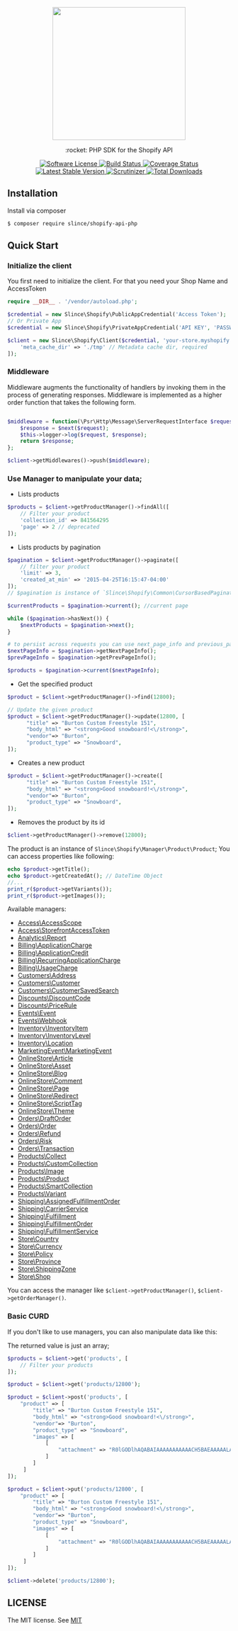 <p align="center">
    <img src="https://cdn.shopify.com/shopify-marketing_assets/builds/19.0.0/shopify-full-color-black.svg" width="300"/> 
</p>

<p align="center">:rocket: PHP SDK for the Shopify API</p>

<p align="center">
    <a href="LICENSE" target="_blank">
        <img alt="Software License" src="https://img.shields.io/badge/license-MIT-brightgreen.svg?style=flat-square">
    </a>
    <a href="https://travis-ci.org/slince/shopify-api-php">
        <img src="https://img.shields.io/travis/com/slince/shopify-api-php/3.x?style=flat-square" alt="Build Status">
    </a>
    <a href="https://codecov.io/github/slince/shopify-api-php">
        <img src="https://img.shields.io/codecov/c/github/slince/shopify-api-php.svg?style=flat-square" alt="Coverage Status">
    </a>
    <a href="https://packagist.org/packages/slince/shopify-api-php">
        <img src="https://img.shields.io/packagist/v/slince/shopify-api-php.svg?style=flat-square&amp;label=stable" alt="Latest Stable Version">
    </a>
    <a href="https://scrutinizer-ci.com/g/slince/shopify-api-php/?branch=master">
        <img src="https://img.shields.io/scrutinizer/g/slince/shopify-api-php.svg?style=flat-square" alt="Scrutinizer">
    </a>
    <a href="https://packagist.org/packages/slince/shopify-api-php">
        <img src="https://img.shields.io/packagist/dt/slince/shopify-api-php.svg?style=flat-square" alt="Total Downloads">
    </a>
</p>

## Installation

Install via composer

```bash
$ composer require slince/shopify-api-php
```

## Quick Start

### Initialize the client

You first need to initialize the client. For that you need your Shop Name and AccessToken

```php
require __DIR__ . '/vendor/autoload.php';

$credential = new Slince\Shopify\PublicAppCredential('Access Token');
// Or Private App
$credential = new Slince\Shopify\PrivateAppCredential('API KEY', 'PASSWORD', 'SHARED SECRET');

$client = new Slince\Shopify\Client($credential, 'your-store.myshopify.com', [
    'meta_cache_dir' => './tmp' // Metadata cache dir, required
]);
```

### Middleware

Middleware augments the functionality of handlers by invoking them in the process of generating responses. Middleware is implemented as a higher order function that takes the following form.

```php

$middleware = function(\Psr\Http\Message\ServerRequestInterface $request, callable $next){
    $response = $next($request);
    $this->logger->log($request, $response);
    return $response;
};

$client->getMiddlewares()->push($middleware);
```

### Use Manager to manipulate your data;

* Lists products
```php
$products = $client->getProductManager()->findAll([
    // Filter your product
    'collection_id' => 841564295
    'page' => 2 // deprecated
]);
```

* Lists products by pagination

```php
$pagination = $client->getProductManager()->paginate([
    // filter your product
    'limit' => 3,
    'created_at_min' => '2015-04-25T16:15:47-04:00'
]);
// $pagination is instance of `Slince\Shopify\Common\CursorBasedPagination`

$currentProducts = $pagination->current(); //current page

while ($pagination->hasNext()) {
    $nextProducts = $pagination->next();
}

# to persist across requests you can use next_page_info and previous_page_info
$nextPageInfo = $pagination->getNextPageInfo();
$prevPageInfo = $pagination->getPrevPageInfo();

$products = $pagination->current($nextPageInfo);
```

* Get the specified product
```php
$product = $client->getProductManager()->find(12800);

// Update the given product
$product = $client->getProductManager()->update(12800, [
      "title" => "Burton Custom Freestyle 151",
      "body_html" => "<strong>Good snowboard!<\/strong>",
      "vendor"=> "Burton",
      "product_type" => "Snowboard",
]);
```

* Creates a new product
```php
$product = $client->getProductManager()->create([
      "title" => "Burton Custom Freestyle 151",
      "body_html" => "<strong>Good snowboard!<\/strong>",
      "vendor"=> "Burton",
      "product_type" => "Snowboard",
]);
```

* Removes the product by its id
```php
$client->getProductManager()->remove(12800);
```
The product is an instance of `Slince\Shopify\Manager\Product\Product`; You can access properties like following:
 
```php
echo $product->getTitle();
echo $product->getCreatedAt(); // DateTime Object
//...
print_r($product->getVariants());
print_r($product->getImages());
```

Available managers:

- [Access\AccessScope](src/Service/Access/AccessScopeManagerInterface.php)
- [Access\StorefrontAccessToken](src/Service/Access/StorefrontAccessTokenManagerInterface.php)
- [Analytics\Report](src/Service/Analytics/ReportManagerInterface.php)
- [Billing\ApplicationCharge](src/Service/Billing/ApplicationChargeManagerInterface.php)
- [Billing\ApplicationCredit](src/Service/Billing/ApplicationCreditManagerInterface.php)
- [Billing\RecurringApplicationCharge](src/Service/Billing/RecurringApplicationChargeManagerInterface.php)
- [Billing\UsageCharge](src/Service/Billing/UsageChargeManagerInterface.php)
- [Customers\Address](src/Service/Customers/AddressManagerInterface.php)
- [Customers\Customer](src/Service/Customers/CustomerManagerInterface.php)
- [Customers\CustomerSavedSearch](src/Service/Customers/CustomerSavedSearchManagerInterface.php)
- [Discounts\DiscountCode](src/Service/Discounts/DiscountCodeManagerInterface.php)
- [Discounts\PriceRule](src/Service/Discounts/PriceRuleManagerInterface.php)
- [Events\Event](src/Service/Events/EventManagerInterface.php)
- [Events\Webhook](src/Service/Events/WebhookManagerInterface.php)
- [Inventory\InventoryItem](src/Service/Inventory/InventoryItemManagerInterface.php)
- [Inventory\InventoryLevel](src/Service/Inventory/InventoryLevelManagerInterface.php)
- [Inventory\Location](src/Service/Inventory/LocationManagerInterface.php)
- [MarketingEvent\MarketingEvent](src/Service/MarketingEvent/MarketingEventManagerInterface.php)
- [OnlineStore\Article](src/Service/OnlineStore/ArticleManagerInterface.php)
- [OnlineStore\Asset](src/Service/OnlineStore/AssetManagerInterface.php)
- [OnlineStore\Blog](src/Service/OnlineStore/BlogManagerInterface.php)
- [OnlineStore\Comment](src/Service/OnlineStore/CommentManagerInterface.php)
- [OnlineStore\Page](src/Service/OnlineStore/PageManagerInterface.php)
- [OnlineStore\Redirect](src/Service/OnlineStore/RedirectManagerInterface.php)
- [OnlineStore\ScriptTag](src/Service/OnlineStore/ScriptTagManagerInterface.php)
- [OnlineStore\Theme](src/Service/OnlineStore/ThemeManagerInterface.php)
- [Orders\DraftOrder](src/Service/Orders/DraftOrderManagerInterface.php)
- [Orders\Order](src/Service/Orders/OrderManagerInterface.php)
- [Orders\Refund](src/Service/Orders/RefundManagerInterface.php)
- [Orders\Risk](src/Service/Orders/RiskManagerInterface.php)
- [Orders\Transaction](src/Service/Orders/TransactionManagerInterface.php)
- [Products\Collect](src/Service/Products/CollectManagerInterface.php)
- [Products\CustomCollection](src/Service/Products/CustomCollectionManagerInterface.php)
- [Products\Image](src/Service/Products/ImageManagerInterface.php)
- [Products\Product](src/Service/Products/ProductManagerInterface.php)
- [Products\SmartCollection](src/Service/Products/SmartCollectionManagerInterface.php)
- [Products\Variant](src/Service/Products/VariantManagerInterface.php)
- [Shipping\AssignedFulfillmentOrder](src/Service/Shipping/AssignedFulfillmentOrderManagerInterface.php)
- [Shipping\CarrierService](src/Service/Shipping/CarrierServiceManagerInterface.php)
- [Shipping\Fulfillment](src/Service/Shipping/FulfillmentManagerInterface.php)
- [Shipping\FulfillmentOrder](src/Service/Shipping/FulfillmentOrderManagerInterface.php)
- [Shipping\FulfillmentService](src/Service/Shipping/FulfillmentServiceManagerInterface.php)
- [Store\Country](src/Service/Store/CountryManagerInterface.php)
- [Store\Currency](src/Service/Store/CurrencyManagerInterface.php)
- [Store\Policy](src/Service/Store/PolicyManagerInterface.php)
- [Store\Province](src/Service/Store/ProvinceManagerInterface.php)
- [Store\ShippingZone](src/Service/Store/ShippingZoneManagerInterface.php)
- [Store\Shop](src/Service/Store/ShopManagerInterface.php)

You can access the manager like `$client->getProductManager()`, `$client->getOrderManager()`. 

### Basic CURD

If you don't like to use managers, you can also manipulate data like this: 

The returned value is just an array;

```php
$products = $client->get('products', [
    // Filter your products
]);

$product = $client->get('products/12800');

$product = $client->post('products', [
    "product" => [
        "title" => "Burton Custom Freestyle 151",
        "body_html" => "<strong>Good snowboard!<\/strong>",
        "vendor"=> "Burton",
        "product_type" => "Snowboard",
        "images" => [
            [ 
                "attachment" => "R0lGODlhAQABAIAAAAAAAAAAACH5BAEAAAAALAAAAAABAw==\n"
            ]
        ]
     ]
]);

$product = $client->put('products/12800', [
    "product" => [
        "title" => "Burton Custom Freestyle 151",
        "body_html" => "<strong>Good snowboard!<\/strong>",
        "vendor"=> "Burton",
        "product_type" => "Snowboard",
        "images" => [
            [ 
                "attachment" => "R0lGODlhAQABAIAAAAAAAAAAACH5BAEAAAAALAAAAAABAw==\n"
            ]
        ]
     ]
]);

$client->delete('products/12800');
```
## LICENSE

The MIT license. See [MIT](https://opensource.org/licenses/MIT)
